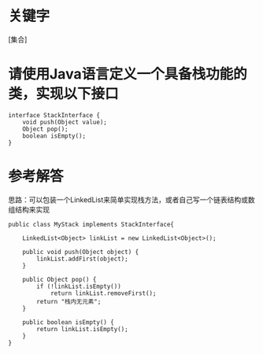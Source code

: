 # 关键字

\[集合\]

# 请使用Java语言定义一个具备栈功能的类，实现以下接口

```
interface StackInterface {
    void push(Object value);
    Object pop();
    boolean isEmpty();
}
```

# 参考解答

思路：可以包装一个LinkedList来简单实现栈方法，或者自己写一个链表结构或数组结构来实现

```
public class MyStack implements StackInterface{

    LinkedList<Object> linkList = new LinkedList<Object>();

    public void push(Object object) {
        linkList.addFirst(object);
    }

    public Object pop() {
        if (!linkList.isEmpty())
            return linkList.removeFirst();
        return "栈内无元素";
    }
    
    public boolean isEmpty() {
        return linkList.isEmpty();
    }
}
```



